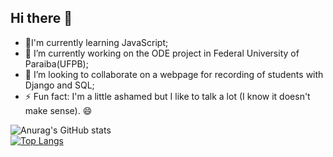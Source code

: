 ## Hi there 👋

- 🌱I'm currently learning JavaScript;
- 🔭 I’m currently working on the ODE project in Federal University of Paraiba(UFPB);
- 👯 I’m looking to collaborate on a webpage for recording of students with Django and SQL;
- ⚡ Fun fact: I'm a little ashamed but I like to talk a lot (I know it doesn't make sense). 😄

<hr style="float:left;">

![Anurag's GitHub stats](https://github-readme-stats.vercel.app/api?username=joaoguilhermeS&show_icons=true&theme=radical)  
[![Top Langs](https://github-readme-stats.vercel.app/api/top-langs/?username=joaoguilhermeS&layout=extended)](https://github.com/joaoguilhermeS/)

<div display="flex" justify-content = "center">

<!--
**joaoguilhermeS/joaoguilhermeS** is a ✨ _special_ ✨ repository because its `README.md` (this file) appears on your GitHub profile.

Here are some ideas to get you started:

- 🔭 I’m currently working on ...
- 🌱 I’m currently learning ...
- 👯 I’m looking to collaborate on ...
- 🤔 I’m looking for help with ...
- 💬 Ask me about ...
- 📫 How to reach me: ...
- 😄 Pronouns: ...
- ⚡ Fun fact: ...
- With [Handlebars templates](http://handlebarsjs.com/)
 
 <img src="https://github.com/joaoguilhermeS/Web-Development/blob/main/logos_readme/Logo-Lattes.png?raw=true" alt="Lattes" height="100px" width="auto"> </img> 
 <img src="https://github.com/joaoguilhermeS/Web-Development/blob/main/logos_readme/Logo-instagram.png?raw=true" alt="Linkedin" height="100px" width="auto"> </img>
 <img src="https://github.com/joaoguilhermeS/Web-Development/blob/main/logos_readme/logo-Linkedin.jpg?raw=true" alt="Instagram" height="100px" width="auto"> </img>
 </div>
 Isso aqui serve pra adicionar depois as logos e os links das minhas redes sociais
-->
